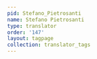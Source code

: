 ```yaml
---
pid: Stefano_Pietrosanti
name: Stefano Pietrosanti
type: translator
order: '147'
layout: tagpage
collection: translator_tags
---
```

